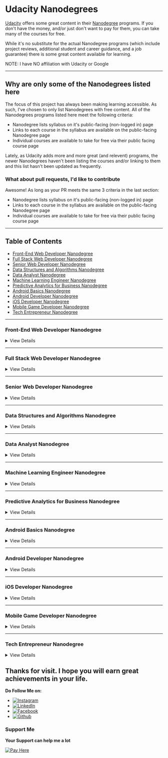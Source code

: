 # Udacity Nanodegrees

[Udacity](https://www.udacity.com/) offers some great content in their
[Nanodegree](https://www.udacity.com/nanodegree) programs. If you don't have
the money, and/or just don't want to pay for them, you can take many of the
courses for free.

While it's no substitute for the actual Nanodegree programs
(which include project reviews, additional student and career guidance, and a
job guarantee) there is some great content available for learning.

NOTE: I have NO affiliation with Udacity or Google

---

## Why are only some of the Nanodegrees listed here

The focus of this project has always been making learning accessible. As
such, I've chosen to only list Nanodegrees with free content. All of
the Nanodegrees programs listed here meet the following criteria:

* Nanodegree lists syllabus on it's public-facing (non-logged in) page
* Links to each course in the syllabus are available on the public-facing Nanodegree page
* Individual courses are available to take for free via their public facing course page

Lately, as Udacity adds more and more great (and relevent) programs, the
newer Nanodegrees haven't been listing the courses and/or linking to them and
this list hasn't been updated as frequently.

### What about pull requests, I'd like to contribute

Awesome! As long as your PR meets the same 3 criteria in the last section:

* Nanodegree lists syllabus on it's public-facing (non-logged in) page
* Links to each course in the syllabus are available on the public-facing Nanodegree page
* Individual courses are available to take for free via their public facing course page

---

## Table of Contents

* [Front-End Web Developer Nanodegree](#front-end-web-developer-nanodegree)
* [Full Stack Web Developer Nanodegree](#full-stack-web-developer-nanodegree)
* [Senior Web Developer Nanodegree](#senior-web-developer-nanodegree)
* [Data Structures and Algorithms Nanodegree](#data-structures-and-algorithms-nanodegree)
* [Data Analyst Nanodegree](#data-analyst-nanodegree)
* [Machine Learning Engineer Nanodegree](#machine-learning-engineer-nanodegree)
* [Predictive Analytics for Business Nanodegree](#predictive-analytics-for-business-nanodegree)
* [Android Basics Nanodegree](#android-basics-nanodegree)
* [Android Developer Nanodegree](#android-developer-nanodegree)
* [iOS Developer Nanodegree](#ios-developer-nanodegree)
* [Mobile Game Developer Nanodegree](#mobile-game-developer-nanodegree)
* [Tech Entrepreneur Nanodegree](#tech-entrepreneur-nanodegree)

---

### Front-End Web Developer Nanodegree

<details>
  <summary>View Details</summary>

Master the skills required to become a Front-End Web Developer, and start
building beautiful, responsive websites optimized for mobile and desktop
performance.

Learn the fundamentals of how the web works and gain a working knowledge of the
three foundational languages that power each and every website: HTML, CSS and
JavaScript.

1. [Intro to HTML and CSS](https://www.udacity.com/course/intro-to-html-and-css--ud304)
1. [Responsive Web Design Fundamentals](https://www.udacity.com/course/responsive-web-design-fundamentals--ud893)
1. [Responsive Images](https://www.udacity.com/course/responsive-images--ud882)
1. [JavaScript Basics](https://www.udacity.com/course/javascript-basics--ud804)
1. [Intro to jQuery](https://www.udacity.com/course/intro-to-jquery--ud245)
1. [Object-Oriented JavaScript](https://www.udacity.com/course/object-oriented-javascript--ud015)
1. [HTML5 Canvas](https://www.udacity.com/course/html5-canvas--ud292)
1. [Website Performance Optimization](https://www.udacity.com/course/website-performance-optimization--ud884)
1. [Browser Rendering Optimization](https://www.udacity.com/course/browser-rendering-optimization--ud860)
1. [Intro to AJAX](https://www.udacity.com/course/intro-to-ajax--ud110)
1. [JavaScript Design Patterns](https://www.udacity.com/course/javascript-design-patterns--ud989)
1. [JavaScript Testing](https://www.udacity.com/course/javascript-testing--ud549)
1. [Front-End Interview Prep](https://www.udacity.com/course/front-end-interview-prep--ud250)

</details>

---

### Full Stack Web Developer Nanodegree

<details>
  <summary>View Details</summary>

This program will prepare you for a job as a Full Stack Web Developer, and teach
you to build complex server-side web applications that use powerful relational
databases to persistently store data.

You’ll learn to build applications that can support any front-end, and scale to
support hundreds of thousands of users.

#### Part 1: Developer Tools

1. [Shell WorkShop](https://www.udacity.com/course/shell-workshop--ud206)
1. Git & Github - [Part 1](https://www.udacity.com/course/how-to-use-git-and-github--ud775), [Part 2](https://www.udacity.com/course/github-collaboration--ud456)
1. [HTTP & Webservers](https://www.udacity.com/course/http-web-servers--ud303)
1. [Networking For Developers](https://www.udacity.com/course/networking-for-web-developers--ud256)

#### Part 2: Databases with SQL & Python

1. [Intro to Relational Databases](https://www.udacity.com/course/intro-to-relational-databases--ud197)

#### Part 3: Servers, Authorization, and CRUD

1. [Full Stack Foundations](https://www.udacity.com/course/full-stack-foundations--ud088)
1. [Authentication & Authorization](https://www.udacity.com/course/authentication-authorization-oauth--ud330)
1. [RESTful APIs](https://www.udacity.com/course/designing-restful-apis--ud388)

#### Part 4: Deploying to Linux Servers

1. [Configuring Linux Web Servers](https://www.udacity.com/course/configuring-linux-web-servers--ud299)

#### Extracurricular Material

1. [Web Accessibility](https://www.udacity.com/course/web-accessibility--ud891)
1. [Javascript Design Patterns](https://www.udacity.com/course/javascript-design-patterns--ud989)
1. [Intro to AJAX](https://www.udacity.com/course/intro-to-ajax--ud110)

#### Interviewing

1. [Full-Stack Interview Prep](https://www.udacity.com/course/full-stack-interview-prep--ud252)

</details>

---

### Senior Web Developer Nanodegree

<details>
  <summary>View Details</summary>

This program begins where our Front-End Web Developer Nanodegree program ends,
and is designed to give intermediate developers the chance to build on existing
front-end skills and master the newest technologies available.

This program ensures you’re supremely well-prepared to succeed in a Senior Web
Developer role.

1. [Building High Conversion Web Forms](https://www.udacity.com/course/building-high-conversion-web-forms--ud890)
1. [Web Tooling & Automation](https://www.udacity.com/course/web-tooling-automation--ud892)
1. [JavaScript Promises](https://www.udacity.com/course/javascript-promises--ud898)
1. [Offline Web Applications](https://www.udacity.com/course/offline-web-applications--ud899)
1. [Web Accessibility](https://www.udacity.com/course/web-accessibility--ud891)
1. [Front-End Frameworks](https://www.udacity.com/course/front-end-frameworks--ud894)
1. [Client-Server Communications](https://www.udacity.com/course/client-server-communication--ud897)

</details>

---

### Data Structures and Algorithms Nanodegree

<details>
  <summary>View Details</summary>

Ace Technical Coding Interviews

In this nanodegree you will learn data structures and algorithms by solving 80+ practice problems.
You will begin each course by learning to solve defined problems related to a particular data
structure and algorithm.

By the end of each course, you would be able to evaluate and assess
different data structures and algorithms for any open-ended problem and implement a solution based
on your design choices.

1. [Data Structures and Algorithms in Python](https://www.udacity.com/course/data-structures-and-algorithms-in-python--ud513)
1. [Intro to Algorithms](https://www.udacity.com/course/intro-to-algorithms--cs215)
1. [Intro to Theoretical Computer Science](https://www.udacity.com/course/intro-to-theoretical-computer-science--cs313)
1. [Computability, Complexity & Algorithms](https://www.udacity.com/course/computability-complexity-algorithms--ud061)
1. [Intro to Graduate Algorithms](https://www.udacity.com/course/introduction-to-graduate-algorithms--ud401)
1. [High Performance Computing](https://www.udacity.com/course/high-performance-computing--ud281)

</details>

---

### Data Analyst Nanodegree

<details>
  <summary>View Details</summary>

We built this program with expert analysts and scientists at leading technology
companies to ensure you master the exact skills necessary to build a career in
data science.

Learn to clean up messy data, uncover patterns and insights, make predictions using machine learning, and clearly communicate critical findings.

1. [Intro to Descriptive Statistics](https://www.udacity.com/course/intro-to-descriptive-statistics--ud827)
1. [Intro to Inferential Statistics](https://www.udacity.com/course/intro-to-inferential-statistics--ud201)
1. [Intro to Data Analysis](https://www.udacity.com/course/intro-to-data-analysis--ud170)
1. [Data Wrangling with MongoDB](https://www.udacity.com/course/data-wrangling-with-mongodb--ud032)
1. [Data Analysis with R](https://www.udacity.com/course/data-analysis-with-r--ud651)
1. [Intro to Machine Learning](https://www.udacity.com/course/intro-to-machine-learning--ud120)
1. [Data Visualization and D3.js](https://www.udacity.com/course/data-visualization-and-d3js--ud507)
1. [Intro to HTML and CSS](https://www.udacity.com/course/intro-to-html-and-css--ud304)
1. [JavaScript Basics](https://www.udacity.com/course/javascript-basics--ud804)
1. [A/B Testing](https://www.udacity.com/course/ab-testing--ud257)

</details>

---

### Machine Learning Engineer Nanodegree

<details>
  <summary>View Details</summary>

Machine learning represents a key evolution in the fields of computer
science, data analysis, software engineering, and artificial intelligence.

This program will teach you how to become a machine learning engineer,
and apply predictive models to massive data sets in fields like finance,
healthcare, education, and more.

1. [Intro to Descriptive Statistics](https://www.udacity.com/course/intro-to-descriptive-statistics--ud827)
1. [Intro to Data Science](https://www.udacity.com/course/intro-to-data-science--ud359)
1. [Intro to Artificial Intelligence](https://www.udacity.com/course/intro-to-artificial-intelligence--cs271)
1. [Reinforcement Learning](https://www.udacity.com/course/reinforcement-learning--ud600)
1. [Deep Learning](https://www.udacity.com/course/deep-learning--ud730)
1. [Artificial Intelligence for Robotics](https://www.udacity.com/course/artificial-intelligence-for-robotics--cs373)
1. [Machine Learning for Trading](https://www.udacity.com/course/machine-learning-for-trading--ud501)
1. [Machine Learning Interview Preparation](https://www.udacity.com/course/machine-learning-interview-prep--ud1001)

</details>

---

### Predictive Analytics for Business Nanodegree

<details>
  <summary>View Details</summary>

As more and more companies incorporate predictive analytics into their data
strategies, demand for business analysts with these skills is growing rapidly,
and salaries are rising. This Nanodegree program will equip you with these very
in-demand skills, and no programming experience is required to enroll!

You’ll master the most important predictive techniques, work with leading
tools in the space, and learn to deliver high-value solutions to important
business problems.

1. [Problem Solving with Advanced Analytics](https://www.udacity.com/course/problem-solving-with-advanced-analytics--ud976)
1. [Creating an Analytical Dataset](https://www.udacity.com/course/creating-an-analytical-dataset--ud977)
1. [Classification Models](https://www.udacity.com/course/classification-models--ud978)
1. [Data Visualization in Tableau](https://www.udacity.com/course/data-visualization-in-tableau--ud1006)
1. [A/B Testing for Business Analysts](https://www.udacity.com/course/ab-testing--ud979)
1. [Time Series Forecasting](https://www.udacity.com/course/time-series-forecasting--ud980)
1. [Segmentation and Clustering](https://www.udacity.com/course/segmentation-and-clustering--ud981)

</details>

---

### Android Basics Nanodegree

<details>
  <summary>View Details</summary>

Android apps are everywhere, and learning to build them can be a fantastic
career move. No programming experience? No problem! The skills you learn in this
beginning Nanodegree program will accelerate your journey to becoming a working
Android Developer.

1. [Android Basics: User Interface](https://www.udacity.com/course/android-basics-user-interface--ud834)
1. [Android Basics: User Input](https://www.udacity.com/course/android-basics-user-input--ud836)
1. [Android Basics: Multi-screen Apps](https://www.udacity.com/course/android-basics-multi-screen-apps--ud839)
1. [Android Basics: Networking](https://www.udacity.com/course/android-basics-networking--ud843)
1. [Android Basics: Data Storage](https://www.udacity.com/course/android-basics-data-storage--ud845)

</details>

---

### Android Developer Nanodegree

<details>
  <summary>View Details</summary>

For intermediate Java developers pursuing Android specialization, this program
teaches the tools, principles, and patterns that underlie all Android
development.

The skills you learn in this Nanodegree program will help you master the
existing platform, and prepare you for the exciting opportunities in Android's
future.

1. [Developing Android Apps](https://www.udacity.com/course/new-android-fundamentals--ud851)
1. [Advanced Android App Development](https://www.udacity.com/course/advanced-android-app-development--ud855)
1. [Developing Android Apps with Kotlin](https://www.udacity.com/course/developing-android-apps-with-kotlin--ud9012)
1. [Advanced Android with Kotlin](https://www.udacity.com/course/advanced-android-with-kotlin--ud940)
1. [Gradle for Android and Java](https://www.udacity.com/course/gradle-for-android-and-java--ud867)
1. [Material Design for Android Developers](https://www.udacity.com/course/material-design-for-android-developers--ud862)
1. [Android Wear Development](https://www.udacity.com/course/android-wear-development--ud875A)
1. [Android Interview Prep](https://www.udacity.com/course/android-interview-prep--ud241)

</details>

---

### iOS Developer Nanodegree

<details>
  <summary>View Details</summary>

Being an iOS Developer is a remarkable occupation, and we’ve designed this
Nanodegree program to teach you the skills required to launch your career.

For those with previous object-oriented programming experience, you’ll learn
Swift and build a multitude of portfolio-worthy iOS apps to demonstrate your
expertise as an iOS Developer.

1. [Intro to iOS App Development with Swift](https://www.udacity.com/course/intro-to-ios-app-development-with-swift--ud585)
1. [UIKit Fundamentals](https://www.udacity.com/course/uikit-fundamentals--ud788)
1. [iOS Networking with Swift](https://www.udacity.com/course/ios-networking-with-swift--ud421)
1. [iOS Persistence and Core Data](https://www.udacity.com/course/ios-persistence-and-core-data--ud325)
1. [How to Make an iOS App](https://www.udacity.com/course/how-to-make-an-ios-app--ud607)
1. [Objective-C for Swift Developers](https://www.udacity.com/course/objective-c-for-swift-developers--ud1009)
1. [iOS Interview Prep](https://www.udacity.com/course/ios-interview-prep--ud240)
1. [Data Structures & Algorithms in Swift](https://www.udacity.com/course/data-structures-and-algorithms-in-swift--ud1011)

</details>

---

### Mobile Game Developer Nanodegree

<details>
  <summary>View Details</summary>

If you want the skills to turn your game ideas into reality, or get ready to
jump into professional game development, this is the program for you!

The core of this Nanodegree program is libGDX, a powerful cross platform game
development framework that allows you to release your game on a variety of
devices and operating systems.

1. [2D Game Development with libGDX](https://www.udacity.com/course/2d-game-development-with-libgdx--ud405)
1. [How to Make a Platformer Using libGDX](https://www.udacity.com/course/how-to-make-a-platformer-using-libgdx--ud406)
1. [Engagement & Monetization | Mobile Games](https://www.udacity.com/course/engagement-monetization-mobile-games--ud407)

</details>

---

### Tech Entrepreneur Nanodegree

<details>
  <summary>View Details</summary>

Our Tech Entrepreneur Nanodegree program teaches you the skills you need to
create your own revenue-generating app, and build a successful business around
it. You’ll learn to succeed the Silicon Valley way!

Built in partnership with Google, this program mixes theory and practice to
show students how to transform ideas into market-ready products.

1. [Product Design](https://www.udacity.com/course/product-design--ud509)
1. [App Monetization](https://www.udacity.com/course/app-monetization--ud518)
1. [Rapid Prototyping](https://www.udacity.com/course/rapid-prototyping--ud723)
1. [App Marketing](https://www.udacity.com/course/app-marketing--ud719)
1. [Get Your Startup Started](https://www.udacity.com/course/get-your-startup-started--ud806)

</details>


## Thanks for visit. I hope you will earn great achievements in your life.


**Do Follow Me on:**
* [![Instagram](https://img.shields.io/badge/connect-%40ShashankKesarwani-%230077B5?style=flat&logo=Instagram)](https://www.instagram.com/am.shashank)
* [![LinkedIn](https://img.shields.io/badge/connect-%40ShashankKesarwani-%230077B5?style=flat&logo=LinkedIn)](https://www.linkedin.com/in/am-shashank/)
* [![Facebook](https://img.shields.io/badge/connect-%40ShashankKesarwani-%230077B5?style=flat&logo=Facebook)](https://www.facebook.com/me.shashank/)
* [![Github](https://img.shields.io/badge/connect-%40ShashankKesarwani-%230077B5?style=flat&logo=Github)](https://www.github.com/amshashank)


### Support Me
**Your Support can help me a lot**


[![Pay Here](https://img.shields.io/badge/Pay%20Here-Support-orange)](https://paytm.me/Mpy-XB1)

